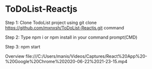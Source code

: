 # ToDoList-Reactjs

Step 1:
Clone TodoList project using git clone https://github.com/mxnxsh/ToDoList-Reactjs.git command

Step 2:
Type npm i or npm install in your command prompt(CMD)

Step 3:
npm start 

Overview
file:///C:/Users/manis/Videos/Captures/React%20App%20-%20Google%20Chrome%202020-06-22%2021-23-15.mp4
